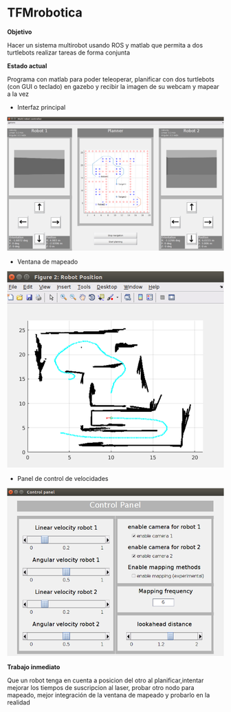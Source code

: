 # TFMrobotica

**Objetivo**

Hacer un sistema multirobot usando ROS y matlab que permita a dos turtlebots realizar tareas de forma conjunta

**Estado actual**

Programa con matlab para poder teleoperar, planificar con dos turtlebots (con GUI o teclado) en gazebo y recibir la imagen de su webcam y mapear a la vez

- Interfaz principal

![alt text](https://github.com/err8029/TFMrobotica/blob/master/main_GUI.png)

- Ventana de mapeado

![alt text](https://github.com/err8029/TFMrobotica/blob/master/mapping_GUI.png)

- Panel de control de velocidades

![alt text](https://github.com/err8029/TFMrobotica/blob/master/control_GUI.png)

**Trabajo inmediato**

Que un robot tenga en cuenta a posicion del otro al planificar,intentar mejorar los tiempos de suscripcion al laser, probar otro nodo para mapeado, mejor integración de la ventana de mapeado y probarlo en la realidad
